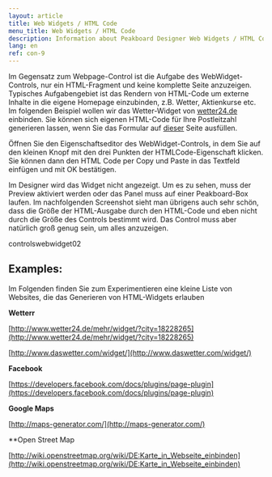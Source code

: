 ```yaml
---
layout: article
title: Web Widgets / HTML Code
menu_title: Web Widgets / HTML Code
description: Information about Peakboard Designer Web Widgets / HTML Code Control.
lang: en
ref: con-9
---
```

Im Gegensatz zum Webpage-Control ist die Aufgabe des WebWidget-Controls, nur ein HTML-Fragment und keine komplette Seite anzuzeigen. Typisches Aufgabengebiet ist das Rendern von HTML-Code um externe Inhalte in die eigene Homepage einzubinden, z.B. Wetter, Aktienkurse etc. Im folgenden Beispiel wollen wir das Wetter-Widget von [wetter24.de](wetter24.de) einbinden. Sie können sich eigenen HTML-Code für Ihre Postleitzahl generieren lassen, wenn Sie das Formular auf [dieser](http://www.wetter24.de/mehr/widget/) Seite ausfüllen.

Öffnen Sie den Eigenschaftseditor des WebWidget-Controls, in dem Sie auf den kleinen Knopf mit den drei Punkten der HTMLCode-Eigenschaft klicken. Sie können dann den HTML Code per Copy und Paste in das Textfeld einfügen und mit OK bestätigen.

Im Designer wird das Widget nicht angezeigt. Um es zu sehen, muss der Preview aktiviert werden oder das Panel muss auf einer Peakboard-Box laufen. Im nachfolgenden Screenshot sieht man übrigens auch sehr schön, dass die Größe der HTML-Ausgabe durch den HTML-Code und eben nicht durch die Größe des Controls bestimmt wird. Das Control muss aber natürlich groß genug sein, um alles anzuzeigen.



controlswebwidget02

## Examples:

Im Folgenden finden Sie zum Experimentieren eine kleine Liste von Websites, die das Generieren von HTML-Widgets erlauben

**Wetterr**

[http://www.wetter24.de/mehr/widget/?city=18228265](http://www.wetter24.de/mehr/widget/?city=18228265)

[http://www.daswetter.com/widget/](http://www.daswetter.com/widget/)

**Facebook**

[https://developers.facebook.com/docs/plugins/page-plugin](https://developers.facebook.com/docs/plugins/page-plugin)

**Google Maps**

[http://maps-generator.com/](http://maps-generator.com/)

**Open Street Map

[http://wiki.openstreetmap.org/wiki/DE:Karte_in_Webseite_einbinden](http://wiki.openstreetmap.org/wiki/DE:Karte_in_Webseite_einbinden)
